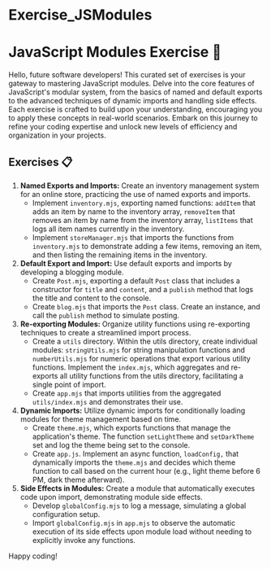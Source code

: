 # Exercise_JSModules

# JavaScript Modules Exercise 🧩

Hello, future software developers! This curated set of exercises is your gateway to mastering JavaScript modules. Delve into the core features of JavaScript's modular system, from the basics of named and default exports to the advanced techniques of dynamic imports and handling side effects. Each exercise is crafted to build upon your understanding, encouraging you to apply these concepts in real-world scenarios. Embark on this journey to refine your coding expertise and unlock new levels of efficiency and organization in your projects.

## Exercises 📋

1. **Named Exports and Imports:** Create an inventory management system for an online store, practicing the use of named exports and imports.
   - Implement `inventory.mjs`, exporting named functions: `addItem` that adds an item by name to the inventory array, `removeItem` that removes an item by name from the inventory array, `listItems` that logs all item names currently in the inventory.
   - Implement `storeManager.mjs` that imports the functions from `inventory.mjs` to demonstrate adding a few items, removing an item, and then listing the remaining items in the inventory.
2. **Default Export and Import:** Use default exports and imports by developing a blogging module.
   - Create `Post.mjs`, exporting a default `Post` class that includes a constructor for `title` and `content`, and a `publish` method that logs the title and content to the console.
   - Create `blog.mjs` that imports the `Post` class. Create an instance, and call the `publish` method to simulate posting.
3. **Re-exporting Modules:** Organize utility functions using re-exporting techniques to create a streamlined import process.
   - Create a `utils` directory. Within the utils directory, create individual modules: `stringUtils.mjs` for string manipulation functions and `numberUtils.mjs` for numeric operations that export various utility functions. Implement the `index.mjs`, which aggregates and re-exports all utility functions from the utils directory, facilitating a single point of import.
   - Create `app.mjs` that imports utilities from the aggregated `utils/index.mjs` and demonstrates their use.
4. **Dynamic Imports:** Utilize dynamic imports for conditionally loading modules for theme management based on time.
   - Create `theme.mjs`, which exports functions that manage the application's theme. The function `setLightTheme` and `setDarkTheme` set and log the theme being set to the console.
   - Create `app.js`. Implement an async function, `loadConfig,` that dynamically imports the `theme.mjs` and decides which theme function to call based on the current hour (e.g., light theme before 6 PM, dark theme afterward).
5. **Side Effects in Modules:** Create a module that automatically executes code upon import, demonstrating module side effects.
   - Develop `globalConfig.mjs` to log a message, simulating a global configuration setup.
   - Import `globalConfig.mjs` in `app.mjs` to observe the automatic execution of its side effects upon module load without needing to explicitly invoke any functions.

Happy coding!
